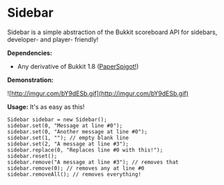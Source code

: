 # Sidebar

Sidebar is a simple abstraction of the Bukkit scoreboard API for sidebars, developer- and player- friendly!

**Dependencies:**
* Any derivative of Bukkit 1.8 ([PaperSpigot!](https://tcpr.ca/downloads/paperspigot))


**Demonstration:**

![http://imgur.com/bY9dESb.gif](http://imgur.com/bY9dESb.gif)

**Usage:** It's as easy as this!

```
Sidebar sidebar = new Sidebar();
sidebar.set(0, "Message at line #0");
sidebar.set(0, "Another message at line #0");
sidebar.set(1, ""); // empty blank line
sidebar.set(2, "A message at line #3");
sidebar.replace(0, "Replaces line #0 with this!");
sidebar.reset();
sidebar.remove("A message at line #3"); // removes that
sidebar.remove(0); // removes any at line #0
sidebar.removeAll(); // removes everything!
```
